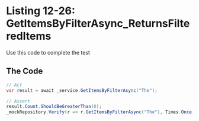 # Listing 12-26: GetItemsByFilterAsync_ReturnsFilteredItems

Use this code to complete the test

## The Code

```cs
// Act
var result = await _service.GetItemsByFilterAsync("The");

// Assert
result.Count.ShouldBeGreaterThan(0);
_mockRepository.Verify(r => r.GetItemsByFilterAsync("The"), Times.Once);
```  